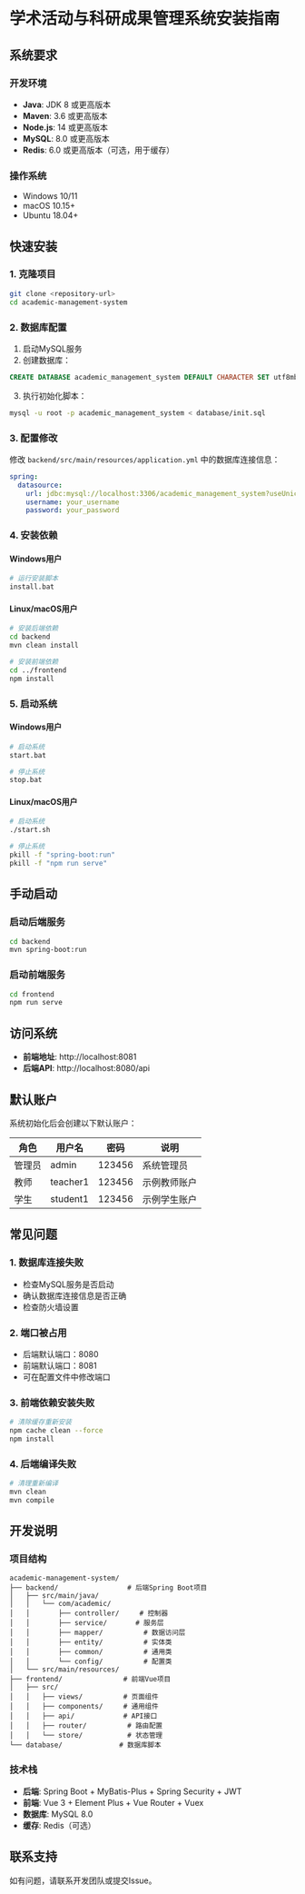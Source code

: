 # 学术活动与科研成果管理系统安装指南

## 系统要求

### 开发环境
- **Java**: JDK 8 或更高版本
- **Maven**: 3.6 或更高版本
- **Node.js**: 14 或更高版本
- **MySQL**: 8.0 或更高版本
- **Redis**: 6.0 或更高版本（可选，用于缓存）

### 操作系统
- Windows 10/11
- macOS 10.15+
- Ubuntu 18.04+

## 快速安装

### 1. 克隆项目
```bash
git clone <repository-url>
cd academic-management-system
```

### 2. 数据库配置
1. 启动MySQL服务
2. 创建数据库：
```sql
CREATE DATABASE academic_management_system DEFAULT CHARACTER SET utf8mb4 COLLATE utf8mb4_unicode_ci;
```
3. 执行初始化脚本：
```bash
mysql -u root -p academic_management_system < database/init.sql
```

### 3. 配置修改
修改 `backend/src/main/resources/application.yml` 中的数据库连接信息：
```yaml
spring:
  datasource:
    url: jdbc:mysql://localhost:3306/academic_management_system?useUnicode=true&characterEncoding=utf8&zeroDateTimeBehavior=convertToNull&useSSL=true&serverTimezone=GMT%2B8
    username: your_username
    password: your_password
```

### 4. 安装依赖

#### Windows用户
```bash
# 运行安装脚本
install.bat
```

#### Linux/macOS用户
```bash
# 安装后端依赖
cd backend
mvn clean install

# 安装前端依赖
cd ../frontend
npm install
```

### 5. 启动系统

#### Windows用户
```bash
# 启动系统
start.bat

# 停止系统
stop.bat
```

#### Linux/macOS用户
```bash
# 启动系统
./start.sh

# 停止系统
pkill -f "spring-boot:run"
pkill -f "npm run serve"
```

## 手动启动

### 启动后端服务
```bash
cd backend
mvn spring-boot:run
```

### 启动前端服务
```bash
cd frontend
npm run serve
```

## 访问系统

- **前端地址**: http://localhost:8081
- **后端API**: http://localhost:8080/api

## 默认账户

系统初始化后会创建以下默认账户：

| 角色 | 用户名 | 密码 | 说明 |
|------|--------|------|------|
| 管理员 | admin | 123456 | 系统管理员 |
| 教师 | teacher1 | 123456 | 示例教师账户 |
| 学生 | student1 | 123456 | 示例学生账户 |

## 常见问题

### 1. 数据库连接失败
- 检查MySQL服务是否启动
- 确认数据库连接信息是否正确
- 检查防火墙设置

### 2. 端口被占用
- 后端默认端口：8080
- 前端默认端口：8081
- 可在配置文件中修改端口

### 3. 前端依赖安装失败
```bash
# 清除缓存重新安装
npm cache clean --force
npm install
```

### 4. 后端编译失败
```bash
# 清理重新编译
mvn clean
mvn compile
```

## 开发说明

### 项目结构
```
academic-management-system/
├── backend/                 # 后端Spring Boot项目
│   ├── src/main/java/
│   │   └── com/academic/
│   │       ├── controller/     # 控制器
│   │       ├── service/       # 服务层
│   │       ├── mapper/          # 数据访问层
│   │       ├── entity/          # 实体类
│   │       ├── common/          # 通用类
│   │       └── config/          # 配置类
│   └── src/main/resources/
├── frontend/               # 前端Vue项目
│   ├── src/
│   │   ├── views/          # 页面组件
│   │   ├── components/     # 通用组件
│   │   ├── api/            # API接口
│   │   ├── router/          # 路由配置
│   │   └── store/           # 状态管理
└── database/              # 数据库脚本
```

### 技术栈
- **后端**: Spring Boot + MyBatis-Plus + Spring Security + JWT
- **前端**: Vue 3 + Element Plus + Vue Router + Vuex
- **数据库**: MySQL 8.0
- **缓存**: Redis（可选）

## 联系支持

如有问题，请联系开发团队或提交Issue。
